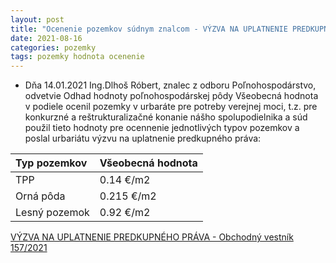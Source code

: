 ```yaml
---
layout: post
title: "Ocenenie pozemkov súdnym znalcom - VÝZVA NA UPLATNENIE PREDKUPNÉHO PRÁVA"
date: 2021-08-16
categories: pozemky 
tags: pozemky hodnota ocenenie
---
```


- Dňa 14.01.2021 Ing.Dlhoš Róbert, znalec z odboru Poľnohospodárstvo,
  odvetvie Odhad hodnoty poľnohospodárskej pôdy Všeobecná hodnota v podiele
  ocenil pozemky v urbaráte pre potreby verejnej moci, t.z. pre konkurzné a reštrukturalizačné konanie
  nášho spolupodielnika a súd použil tieto hodnoty pre ocennenie jednotlivých typov pozemkov a poslal urbariátu výzvu na uplatnenie predkupného práva:

| Typ pozemkov | Všeobecná hodnota |
|:-------------| :-----------------|
| TPP          | 0.14 €/m2         |
| Orná pôda    | 0.215 €/m2        |
| Lesný pozemok| 0.92 €/m2         |


[VÝZVA NA UPLATNENIE PREDKUPNÉHO PRÁVA - Obchodný vestník 157/2021](https://obchodnyvestnik.justice.gov.sk/ObchodnyVestnik/Formular/FormularDetailHtml.aspx?IdFormular=2968190)
